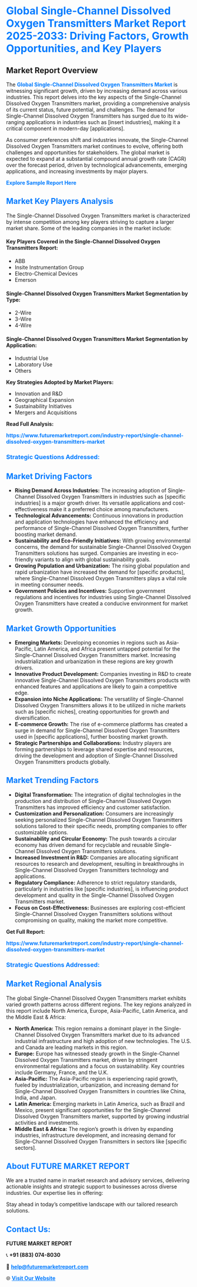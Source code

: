 <h1 style="color: #007BFF;">Global Single-Channel Dissolved Oxygen Transmitters Market Report 2025-2033: Driving Factors, Growth Opportunities, and Key Players</h1>

<section id="overview">
<h2>Market Report Overview</h2>
<p>The <a href="https://www.futuremarketreport.com/industry-report/single-channel-dissolved-oxygen-transmitters-market" style="color: #007BFF; text-decoration: none;"><strong>Global Single-Channel Dissolved Oxygen Transmitters Market</strong></a> is witnessing significant growth, driven by increasing demand across various industries. This report delves into the key aspects of the Single-Channel Dissolved Oxygen Transmitters market, providing a comprehensive analysis of its current status, future potential, and challenges. The demand for Single-Channel Dissolved Oxygen Transmitters has surged due to its wide-ranging applications in industries such as [insert industries], making it a critical component in modern-day [applications].</p>
<p>As consumer preferences shift and industries innovate, the Single-Channel Dissolved Oxygen Transmitters market continues to evolve, offering both challenges and opportunities for stakeholders. The global market is expected to expand at a substantial compound annual growth rate (CAGR) over the forecast period, driven by technological advancements, emerging applications, and increasing investments by major players.</p>
</section>

<section id="overview">
<p><a href="https://www.futuremarketreport.com/request-sample/reportId=29444" style="color: #007BFF; text-decoration: none;"><strong>Explore Sample Report Here</strong></a></p>
</section>

<section id="key-players">
<h2 style="color: #007BFF;">Market Key Players Analysis</h2>
<p>The Single-Channel Dissolved Oxygen Transmitters market is characterized by intense competition among key players striving to capture a larger market share. Some of the leading companies in the market include:</p>
<h4>Key Players Covered in the Single-Channel Dissolved Oxygen Transmitters Report:</h4>
<ul><li>ABB</li><li>Insite Instrumentation Group</li><li>Electro-Chemical Devices</li><li>Emerson</li></ul>
<h4>Single-Channel Dissolved Oxygen Transmitters Market Segmentation by Type:</h4>
<ul><li>2-Wire</li><li>3-Wire</li><li>4-Wire</li></ul>

<h4>Single-Channel Dissolved Oxygen Transmitters Market Segmentation by Application:</h4>
<ul><li>Industrial Use</li><li>Laboratory Use</li><li>Others</li></ul>
<p><strong>Key Strategies Adopted by Market Players:</strong></p>
<ul>
<li>Innovation and R&D</li>
<li>Geographical Expansion</li>
<li>Sustainability Initiatives</li>
<li>Mergers and Acquisitions</li>
</ul>
</section>

<section>
<p><strong>Read Full Analysis: </strong></p><a href="https://www.futuremarketreport.com/industry-report/single-channel-dissolved-oxygen-transmitters-market" style="color: #007BFF; text-decoration: none;"><strong>https://www.futuremarketreport.com/industry-report/single-channel-dissolved-oxygen-transmitters-market</strong></a>
<h3 style="color: #007BFF;">Strategic Questions Addressed:</h3>
</section>

<section id="driving-factors">
<h2 style="color: #007BFF;">Market Driving Factors</h2>
<ul>
<li><strong>Rising Demand Across Industries:</strong> The increasing adoption of Single-Channel Dissolved Oxygen Transmitters in industries such as [specific industries] is a major growth driver. Its versatile applications and cost-effectiveness make it a preferred choice among manufacturers.</li>
<li><strong>Technological Advancements:</strong> Continuous innovations in production and application technologies have enhanced the efficiency and performance of Single-Channel Dissolved Oxygen Transmitters, further boosting market demand.</li>
<li><strong>Sustainability and Eco-Friendly Initiatives:</strong> With growing environmental concerns, the demand for sustainable Single-Channel Dissolved Oxygen Transmitters solutions has surged. Companies are investing in eco-friendly variants to align with global sustainability goals.</li>
<li><strong>Growing Population and Urbanization:</strong> The rising global population and rapid urbanization have increased the demand for [specific products], where Single-Channel Dissolved Oxygen Transmitters plays a vital role in meeting consumer needs.</li>
<li><strong>Government Policies and Incentives:</strong> Supportive government regulations and incentives for industries using Single-Channel Dissolved Oxygen Transmitters have created a conducive environment for market growth.</li>
</ul>
</section>

<section id="growth-opportunities">
<h2 style="color: #007BFF;">Market Growth Opportunities</h2>
<ul>
<li><strong>Emerging Markets:</strong> Developing economies in regions such as Asia-Pacific, Latin America, and Africa present untapped potential for the Single-Channel Dissolved Oxygen Transmitters market. Increasing industrialization and urbanization in these regions are key growth drivers.</li>
<li><strong>Innovative Product Development:</strong> Companies investing in R&D to create innovative Single-Channel Dissolved Oxygen Transmitters products with enhanced features and applications are likely to gain a competitive edge.</li>
<li><strong>Expansion into Niche Applications:</strong> The versatility of Single-Channel Dissolved Oxygen Transmitters allows it to be utilized in niche markets such as [specific niches], creating opportunities for growth and diversification.</li>
<li><strong>E-commerce Growth:</strong> The rise of e-commerce platforms has created a surge in demand for Single-Channel Dissolved Oxygen Transmitters used in [specific applications], further boosting market growth.</li>
<li><strong>Strategic Partnerships and Collaborations:</strong> Industry players are forming partnerships to leverage shared expertise and resources, driving the development and adoption of Single-Channel Dissolved Oxygen Transmitters products globally.</li>
</ul>
</section>

<section id="trending-factors">
<h2 style="color: #007BFF;">Market Trending Factors</h2>
<ul>
<li><strong>Digital Transformation:</strong> The integration of digital technologies in the production and distribution of Single-Channel Dissolved Oxygen Transmitters has improved efficiency and customer satisfaction.</li>
<li><strong>Customization and Personalization:</strong> Consumers are increasingly seeking personalized Single-Channel Dissolved Oxygen Transmitters solutions tailored to their specific needs, prompting companies to offer customizable options.</li>
<li><strong>Sustainability and Circular Economy:</strong> The push towards a circular economy has driven demand for recyclable and reusable Single-Channel Dissolved Oxygen Transmitters solutions.</li>
<li><strong>Increased Investment in R&D:</strong> Companies are allocating significant resources to research and development, resulting in breakthroughs in Single-Channel Dissolved Oxygen Transmitters technology and applications.</li>
<li><strong>Regulatory Compliance:</strong> Adherence to strict regulatory standards, particularly in industries like [specific industries], is influencing product development and quality in the Single-Channel Dissolved Oxygen Transmitters market.</li>
<li><strong>Focus on Cost-Effectiveness:</strong> Businesses are exploring cost-efficient Single-Channel Dissolved Oxygen Transmitters solutions without compromising on quality, making the market more competitive.</li>
</ul>
</section>

<section>
<p><strong>Get Full Report: </strong></p><a href="https://www.futuremarketreport.com/industry-report/single-channel-dissolved-oxygen-transmitters-market" style="color: #007BFF; text-decoration: none;"><strong>https://www.futuremarketreport.com/industry-report/single-channel-dissolved-oxygen-transmitters-market</strong></a>
<h3 style="color: #007BFF;">Strategic Questions Addressed:</h3>
</section>


<section id="regional-analysis">
<h2 style="color: #007BFF;">Market Regional Analysis</h2>
<p>The global Single-Channel Dissolved Oxygen Transmitters market exhibits varied growth patterns across different regions. The key regions analyzed in this report include North America, Europe, Asia-Pacific, Latin America, and the Middle East & Africa:</p>
<ul>
<li><strong>North America:</strong> This region remains a dominant player in the Single-Channel Dissolved Oxygen Transmitters market due to its advanced industrial infrastructure and high adoption of new technologies. The U.S. and Canada are leading markets in this region.</li>
<li><strong>Europe:</strong> Europe has witnessed steady growth in the Single-Channel Dissolved Oxygen Transmitters market, driven by stringent environmental regulations and a focus on sustainability. Key countries include Germany, France, and the U.K.</li>
<li><strong>Asia-Pacific:</strong> The Asia-Pacific region is experiencing rapid growth, fueled by industrialization, urbanization, and increasing demand for Single-Channel Dissolved Oxygen Transmitters in countries like China, India, and Japan.</li>
<li><strong>Latin America:</strong> Emerging markets in Latin America, such as Brazil and Mexico, present significant opportunities for the Single-Channel Dissolved Oxygen Transmitters market, supported by growing industrial activities and investments.</li>
<li><strong>Middle East & Africa:</strong> The region’s growth is driven by expanding industries, infrastructure development, and increasing demand for Single-Channel Dissolved Oxygen Transmitters in sectors like [specific sectors].</li>
</ul>
</section>

<footer>
<h2 style="color: #007BFF;">About FUTURE MARKET REPORT</h2>
<p>We are a trusted name in market research and advisory services, delivering actionable insights and strategic support to businesses across diverse industries. Our expertise lies in offering:</p>

<p>Stay ahead in today’s competitive landscape with our tailored research solutions.</p>

<h2 style="color: #007BFF;">Contact Us:</h2>
<p><strong>FUTURE MARKET REPORT</strong></p>
<p>📞 <strong>+91 (883) 074-8030</strong></p>
<p>📧 <strong><a href="mailto:help@futuremarketreport.com" style="color: #007BFF;">help@futuremarketreport.com</a></strong></p>
<p>🌐 <strong><a href="https://www.futuremarketreport.com/" style="color: #007BFF;">Visit Our Website</a></strong></p>
</footer>